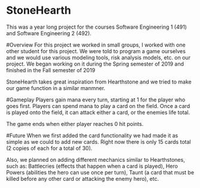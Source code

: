 # StoneHearth
This was a year long project for the courses Software Engineering 1 (491) and Software Engineering 2 (492). 

#Overview
For this project we worked in small groups, I worked with one other student for this project. We were told to program a game ourselves and we would use various modeling tools, risk analysis models, etc. on our project. We began working on it during the Spring semester of 2019 and finished in the Fall semester of 2019

StoneHearth takes great inspiration from Hearthstone and we tried to make our game function in a similar manmner.

#Gameplay
Players gain mana every turn, starting at 1 for the player who goes first. Players can spend mana to play a card on the field.
Once a card is played onto the field, it can attack either a card, or the enemies life total.

The game ends when either player reaches 0 hit points.

#Future
When we first added the card functionality we had made it as simple as we could to add new cards. Right now there is only 15 cards total (2 copies of each for a total of 30).

Also, we planned on adding different mechanics similar to Hearthstones, such as: Battlecries (effects that happen when a card is played), Hero Powers (abilities the hero can use once per turn), Taunt (a card that must be killed before any other card or attacking the enemy hero), etc.
